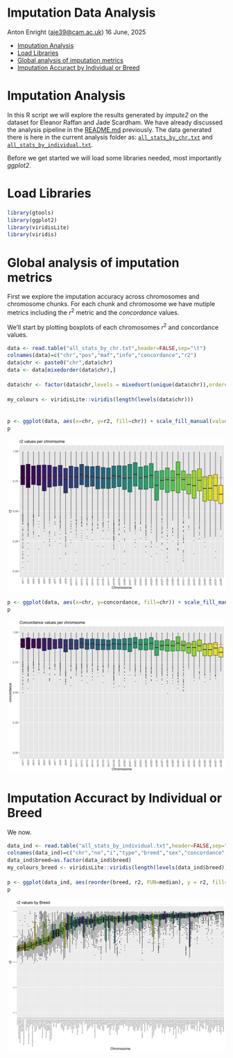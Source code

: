Imputation Data Analysis
================
Anton Enright (<aje39@cam.ac.uk>)
16 June, 2025

- [Imputation Analysis](#imputation-analysis)
- [Load Libraries](#load-libraries)
- [Global analysis of imputation
  metrics](#global-analysis-of-imputation-metrics)
- [Imputation Accuract by Individual or
  Breed](#imputation-accuract-by-individual-or-breed)

# Imputation Analysis

In this R script we will explore the results generated by *impute2* on
the dataset for Eleanor Raffan and Jade Scardham. We have already
discussed the analysis pipeline in the [README.md](../README.md)
previously. The data generated there is here in the current analysis
folder as: [`all_stats_by_chr.txt`](all_stats_by_chr.txt) and
[`all_stats_by_individual.txt`](all_stats_by_individual.txt).

Before we get started we will load some libraries needed, most
importantly *ggplot2*.

# Load Libraries

``` r
library(gtools)
library(ggplot2)
library(viridisLite)
library(viridis)
```

# Global analysis of imputation metrics

First we explore the imputation accuracy across chromosomes and
chromosome chunks. For each chunk and chromosome we have mutiple metrics
including the $r^2$ metric and the *concordance* values.

We’ll start by plotting boxplots of each chromosomes $r^2$ and
concordance values.

``` r
data <- read.table("all_stats_by_chr.txt",header=FALSE,sep="\t")
colnames(data)=c("chr","pos","maf","info","concordance","r2")
data$chr <- paste0("chr",data$chr)
data <- data[mixedorder(data$chr),]

data$chr <- factor(data$chr,levels = mixedsort(unique(data$chr)),ordered = TRUE)

my_colours <- viridisLite::viridis(length(levels(data$chr)))


p <- ggplot(data, aes(x=chr, y=r2, fill=chr)) + scale_fill_manual(values = my_colours) + geom_boxplot(outlier.size=0.3) + theme(axis.text.x = element_text(angle = 90, vjust = 0.5, hjust=1)) + ggtitle("r2 values per chromsome") + xlab("Chromosome") + geom_hline(yintercept=median(data$r2), linetype="dashed", color = "red") + theme(legend.position="none") + coord_cartesian(ylim = c(0, 1.0))
p
```

![](Imputation_Analysis_files/figure-gfm/unnamed-chunk-2-1.png)<!-- -->

``` r
p <- ggplot(data, aes(x=chr, y=concordance, fill=chr)) + scale_fill_manual(values = my_colours) + geom_boxplot(outlier.size=0.3) + theme(axis.text.x = element_text(angle = 90, vjust = 0.5, hjust=1)) + ggtitle("Concordance values per chromsome") + xlab("Chromosome") + geom_hline(yintercept=median(data$concordance), linetype="dashed", color = "red") + theme(legend.position="none") + coord_cartesian(ylim = c(0, 1.0))
p
```

![](Imputation_Analysis_files/figure-gfm/unnamed-chunk-2-2.png)<!-- -->

# Imputation Accuract by Individual or Breed

We now.

``` r
data_ind <- read.table("all_stats_by_individual.txt",header=FALSE,sep="\t")
colnames(data_ind)=c("chr","no","i","type","breed","sex","concordance","r2")
data_ind$breed=as.factor(data_ind$breed)
my_colours_breed <- viridisLite::viridis(length(levels(data_ind$breed)))

p <- ggplot(data_ind, aes(reorder(breed, r2, FUN=median), y = r2, fill=breed)) + scale_fill_manual(values = my_colours_breed) + geom_boxplot(outlier.size=0.3) + theme(axis.text.x = element_text(angle = 90, vjust = 0.5, hjust=1)) + theme(legend.text = element_text(size = 2)) + ggtitle("r2 values by Breed") + xlab("Chromosome") + theme(legend.key.size = unit(0.3, 'cm')) + theme(legend.position="none") + theme(axis.text=element_text(size=4)) + coord_cartesian(ylim = c(0, 1.0))
p
```

![](Imputation_Analysis_files/figure-gfm/unnamed-chunk-3-1.png)<!-- -->
